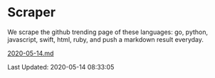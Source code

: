 # Scraper

We scrape the github trending page of these languages: go, python, javascript, swift, html, ruby, and push a markdown result everyday.

[2020-05-14.md](https://github.com/henson/Scraper/blob/master/2020-05-14.md)

Last Updated: 2020-05-14 08:33:05